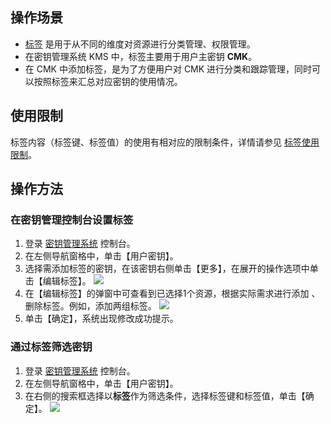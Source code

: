 ## 操作场景
- [标签](https://cloud.tencent.com/document/product/651/13334) 是用于从不同的维度对资源进行分类管理、权限管理。
- 在密钥管理系统 KMS 中，标签主要用于用户主密钥 **CMK**。
- 在 CMK 中添加标签，是为了方便用户对 CMK 进行分类和跟踪管理，同时可以按照标签来汇总对应密钥的使用情况。



## 使用限制

标签内容（标签键、标签值）的使用有相对应的限制条件，详情请参见  [标签使用限制](https://cloud.tencent.com/document/product/651/13354)。

## 操作方法

### 在密钥管理控制台设置标签

1. 登录 [密钥管理系统](https://console.cloud.tencent.com/kms2) 控制台。
2. 在左侧导航窗格中，单击【用户密钥】。
3. 选择需添加标签的密钥，在该密钥右侧单击【更多】，在展开的操作选项中单击【编辑标签】。
![](https://main.qcloudimg.com/raw/3781d083cf2538d45afe3f6617f95096.png)
4. 在【编辑标签】的弹窗中可查看到已选择1个资源，根据实际需求进行添加 、删除标签。例如，添加两组标签。
![](https://main.qcloudimg.com/raw/9c928ef05302fedabf1bc231939d8792.jpg)
5. 单击【确定】，系统出现修改成功提示。

### 通过标签筛选密钥

1. 登录 [密钥管理系统](https://console.cloud.tencent.com/kms2) 控制台。
2. 在左侧导航窗格中，单击【用户密钥】。
3. 在右侧的搜索框选择以**标签**作为筛选条件，选择标签键和标签值，单击【确定】。
![](https://main.qcloudimg.com/raw/5f3633966c860456e70415d1354a5794.jpg)
